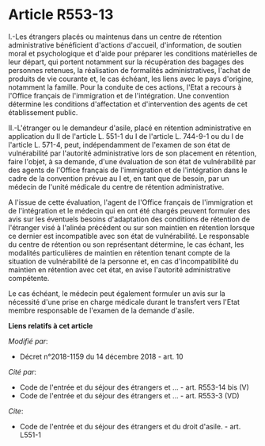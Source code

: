 # Article R553-13

I.-Les étrangers placés ou maintenus dans un centre de rétention administrative bénéficient d'actions d'accueil,
d'information, de soutien moral et psychologique et d'aide pour préparer les conditions matérielles de leur départ, qui
portent notamment sur la récupération des bagages des personnes retenues, la réalisation de formalités administratives,
l'achat de produits de vie courante et, le cas échéant, les liens avec le pays d'origine, notamment la famille. Pour la
conduite de ces actions, l'Etat a recours à l'Office français de l'immigration et de l'intégration. Une convention détermine
les conditions d'affectation et d'intervention des agents de cet établissement public.

II.-L'étranger ou le demandeur d'asile, placé en rétention administrative en application du II de l'article L. 551-1 du I de
l'article L. 744-9-1 ou du I de l'article L. 571-4, peut, indépendamment de l'examen de son état de vulnérabilité par
l'autorité administrative lors de son placement en rétention, faire l'objet, à sa demande, d'une évaluation de son état de
vulnérabilité par des agents de l'Office français de l'immigration et de l'intégration dans le cadre de la convention prévue
au I et, en tant que de besoin, par un médecin de l'unité médicale du centre de rétention administrative.

A l'issue de cette évaluation, l'agent de l'Office français de l'immigration et de l'intégration et le médecin qui en ont été
chargés peuvent formuler des avis sur les éventuels besoins d'adaptation des conditions de rétention de l'étranger visé à
l'alinéa précédent ou sur son maintien en rétention lorsque ce dernier est incompatible avec son état de vulnérabilité. Le
responsable du centre de rétention ou son représentant détermine, le cas échant, les modalités particulières de maintien en
rétention tenant compte de la situation de vulnérabilité de la personne et, en cas d'incompatibilité du maintien en rétention
avec cet état, en avise l'autorité administrative compétente.

Le cas échéant, le médecin peut également formuler un avis sur la nécessité d'une prise en charge médicale durant le
transfert vers l'Etat membre responsable de l'examen de la demande d'asile.

**Liens relatifs à cet article**

_Modifié par_:

  - Décret n°2018-1159 du 14 décembre 2018 - art. 10

_Cité par_:

  - Code de l'entrée et du séjour des étrangers et ... - art. R553-14 bis (V)
  - Code de l'entrée et du séjour des étrangers et ... - art. R553-3 (VD)

_Cite_:

  - Code de l'entrée et du séjour des étrangers et du droit d'asile. - art. L551-1
